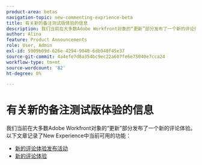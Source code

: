 ```yaml
---
product-area: betas
navigation-topic: new-commenting-exprience-beta
title: 有关新的备注测试版体验的信息
description: 我们当前在大多数Adobe Workfront对象的“更新”部分发布了一个新的评论体验。 以下文章记录了New Experience中当前可用的功能。
author: Alina
feature: Product Announcements
role: User, Admin
exl-id: 5909b09d-626e-4294-9048-6db940f45e37
source-git-commit: 4a4efe7d8a354bc9ec22a607fe6e75040e7cca24
workflow-type: tm+mt
source-wordcount: '82'
ht-degree: 0%

---
```


# 有关新的备注测试版体验的信息

我们当前在大多数Adobe Workfront对象的“更新”部分发布了一个新的评论体验。 以下文章记录了New Experience中当前可用的功能：

* [新的评论体验发布活动](../new-commenting-experience-beta/new-commenting-beta-experience-release-activity.md)
* [新的评论体验](../new-commenting-experience-beta/unified-commenting-experience.md)
  <!--* [New commenting experience FAQs](../../betas/new-commenting-experience-beta/new-commenting-faq.md)-->